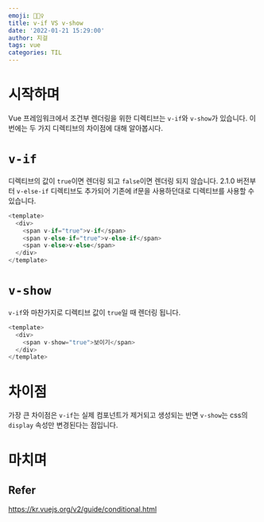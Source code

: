 ```yaml
---
emoji: 🤷🏻‍♀️
title: v-if VS v-show
date: '2022-01-21 15:29:00'
author: 지걸
tags: vue
categories: TIL
---
```

# 시작하며
Vue 프레임워크에서 조건부 렌더링을 위한 디렉티브는 `v-if`와 `v-show`가 있습니다. 이번에는 두 가지 디렉티브의 차이점에 대해 알아봅시다.

# `v-if`
디렉티브의 값이 `true`이면 렌더링 되고 `false`이면 렌더링 되지 않습니다. 2.1.0 버전부터 `v-else-if` 디렉티브도 추가되어 기존에 if문을 사용하던대로 디렉티브를 사용할 수 있습니다.

```javascript
<template>
  <div>
    <span v-if="true">v-if</span>
    <span v-else-if="true">v-else-if</span>
    <span v-else>v-else</span>
  </div>
</template>
```

# `v-show`
`v-if`와 마찬가지로 디렉티브 값이 `true`일 때 렌더링 됩니다.
```javascript
<template>
  <div>
    <span v-show="true">보이기</span>
  </div>
</template>
```

# 차이점
가장 큰 차이점은 `v-if`는 실제 컴포넌트가 제거되고 생성되는 반면 `v-show`는 css의 `display` 속성만 변경된다는 점입니다.

# 마치며
## Refer
https://kr.vuejs.org/v2/guide/conditional.html
